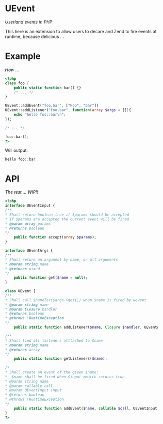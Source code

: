 UEvent
======
*Userland events in PHP*

This here is an extension to allow users to decare and Zend to fire events at runtime, because delicious ...

Example
=======
*How ...*

```php
<?php
class foo {
	public static function bar() {}
	/* ... */
}

UEvent::addEvent("foo.bar", ["Foo", "bar"])
UEvent::addListener("foo.bar", function(array $args = []){
	echo "hello foo::bar\n";
});

/* ... */

foo::bar();
?>
```

Will output:

```
hello foo::bar
```

API
===
*The rest ... WIP!!*

```php
<?php
interface UEventInput {
/**
* Shall return boolean true if $params should be accepted
* If $params are accepted the current event will be fired
* @param array params
* @returns boolean
*/
	public function accept(array $params);
}

interface UEventArgs {
/**
* Shall return an argument by name, or all arguments
* @param string name
* @returns mixed
*/
	public function get($name = null);
}

class UEvent {
/**
* Shall call $handler($args->get()) when $name is fired by uevent 
* @param string name
* @param Closure handler
* @returns boolean
* @throws \RuntimeException
*/
	public static function addListener($name, Closure $handler, UEventArgs $args = null);

/**
* Shall find all listeners atttached to $name
* @param string name
* @returns array
*/
	public static function getListeners($name);
	
/*
* Shall create an event of the given $name:
*  $name shall be fired when $input->match returns true
* @param string name
* @param callable call
* @param UEventInput input
* @returns boolean
* @throws \RuntimeException
*/
	public static function addEvent($name, callable $call, UEventInput $input = null);
}
?>
```
